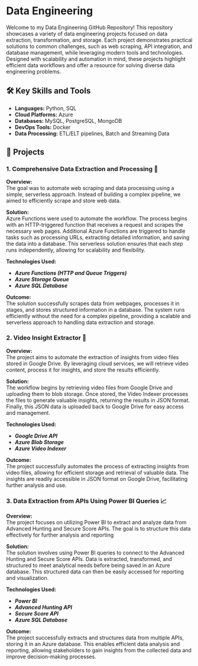 # Data Engineering 

Welcome to my Data Engineering GitHub Repository! This repository showcases a variety of data engineering projects focused on data extraction, transformation, and storage. Each project demonstrates practical solutions to common challenges, such as web scraping, API integration, and database management, while leveraging modern tools and technologies. Designed with scalability and automation in mind, these projects highlight efficient data workflows and offer a resource for solving diverse data engineering problems.

## 🛠️ Key Skills and Tools

- **Languages:** Python, SQL
- **Cloud Platforms:** Azure 
- **Databases:** MySQL, PostgreSQL, MongoDB  
- **DevOps Tools:** Docker
- **Data Processing:** ETL/ELT pipelines, Batch and Streaming Data

## 📂 Projects

### 1. **Comprehensive Data Extraction and Processing** 🔄

**Overview:**  
The goal was to automate web scraping and data processing using a simple, serverless approach. Instead of building a complex pipeline, we aimed to efficiently scrape and store web data.

**Solution:**  
Azure Functions were used to automate the workflow. The process begins with an HTTP-triggered function that receives a request and scrapes the necessary web pages. Additional Azure Functions are triggered to handle tasks such as processing URLs, extracting detailed information, and saving the data into a database. This serverless solution ensures that each step runs independently, allowing for scalability and flexibility.

**Technologies Used:**  
- ***Azure Functions (HTTP and Queue Triggers)***
- ***Azure Storage Queue***
- ***Azure SQL Database***

**Outcome:**  
The solution successfully scrapes data from webpages, processes it in stages, and stores structured information in a database. The system runs efficiently without the need for a complex pipeline, providing a scalable and serverless approach to handling data extraction and storage.


### 2. **Video Insight Extractor** 🎥

**Overview:**   
The project aims to automate the extraction of insights from video files stored in Google Drive. By leveraging cloud services, we will retrieve video content, process it for insights, and store the results efficiently.

**Solution:**  
The workflow begins by retrieving video files from Google Drive and uploading them to blob storage. Once stored, the Video Indexer processes the files to generate valuable insights, returning the results in JSON format. Finally, this JSON data is uploaded back to Google Drive for easy access and management.

**Technologies Used:**  
- ***Google Drive API***
- ***Azure Blob Storage***
- ***Azure Video Indexer***

**Outcome:**  
The project successfully automates the process of extracting insights from video files, allowing for efficient storage and retrieval of valuable data. The insights are readily accessible in JSON format on Google Drive, facilitating further analysis and use.

### 3. **Data Extraction from APIs Using Power BI Queries**  📈

**Overview:**  
The project focuses on utilizing Power BI to extract and analyze data from Advanced Hunting and Secure Score APIs. The goal is to structure this data effectively for further analysis and reporting

**Solution:**  
The solution involves using Power BI queries to connect to the Advanced Hunting and Secure Score APIs. Data is extracted, transformed, and structured to meet analytical needs before being saved in an Azure database. This structured data can then be easily accessed for reporting and visualization.

**Technologies Used:**  
- ***Power BI***
- ***Advanced Hunting API***
- ***Secure Score API***
- ***Azure SQL Database***

**Outcome:**  
The project successfully extracts and structures data from multiple APIs, storing it in an Azure database. This enables efficient data analysis and reporting, allowing stakeholders to gain insights from the collected data and improve decision-making processes.



